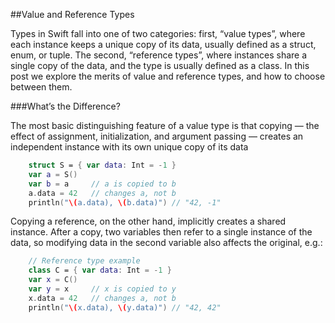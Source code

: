 ##Value and Reference Types

Types in Swift fall into one of two categories: first, “value types”, where each instance keeps a unique copy of its data, usually defined as a struct, enum, or tuple. The second, “reference types”, where instances share a single copy of the data, and the type is usually defined as a class. In this post we explore the merits of value and reference types, and how to choose between them.


###What’s the Difference?

The most basic distinguishing feature of a value type is that copying — the effect of assignment, initialization, and argument passing — creates an independent instance with its own unique copy of its data

```swift
	struct S = { var data: Int = -1 }	
	var a = S()
	var b = a     // a is copied to b
	a.data = 42   // changes a, not b
	println("\(a.data), \(b.data)") // "42, -1"
```

Copying a reference, on the other hand, implicitly creates a shared instance. After a copy, two variables then refer to a single instance of the data, so modifying data in the second variable also affects the original, e.g.:

```swift
	// Reference type example
	class C = { var data: Int = -1 }	
	var x = C()
	var y = x     // x is copied to y
	x.data = 42   // changes a, not b
	println("\(x.data), \(y.data)") // "42, 42"
```